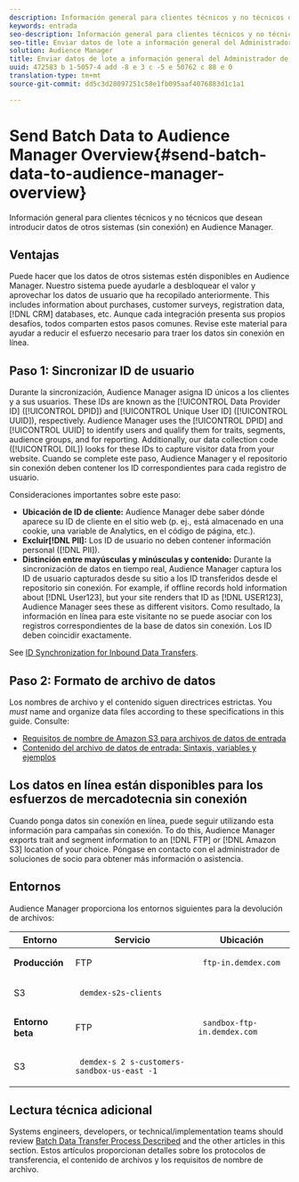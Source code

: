 ```yaml
---
description: Información general para clientes técnicos y no técnicos que desean introducir datos de otros sistemas (sin conexión) en Audience Manager.
keywords: entrada
seo-description: Información general para clientes técnicos y no técnicos que desean introducir datos de otros sistemas (sin conexión) en Audience Manager.
seo-title: Enviar datos de lote a información general del Administrador de audiencia
solution: Audience Manager
title: Enviar datos de lote a información general del Administrador de audiencia
uuid: 472583 b 1-5057-4 add -8 e 3 c -5 e 50762 c 88 e 0
translation-type: tm+mt
source-git-commit: dd5c3d28097251c58e1fb095aaf4076883d1c1a1

---
```



# Send Batch Data to Audience Manager Overview{#send-batch-data-to-audience-manager-overview}

Información general para clientes técnicos y no técnicos que desean introducir datos de otros sistemas (sin conexión) en Audience Manager.

## Ventajas

<!-- c_offline_to_online.xml -->

Puede hacer que los datos de otros sistemas estén disponibles en Audience Manager. Nuestro sistema puede ayudarle a desbloquear el valor y aprovechar los datos de usuario que ha recopilado anteriormente. This includes information about purchases, customer surveys, registration data, [!DNL CRM] databases, etc. Aunque cada integración presenta sus propios desafíos, todos comparten estos pasos comunes. Revise este material para ayudar a reducir el esfuerzo necesario para traer los datos sin conexión en línea.

## Paso 1: Sincronizar ID de usuario

Durante la sincronización, Audience Manager asigna ID únicos a los clientes y a sus usuarios. These IDs are known as the [!UICONTROL Data Provider ID] ([!UICONTROL DPID]) and [!UICONTROL Unique User ID] ([!UICONTROL UUID]), respectively. Audience Manager uses the [!UICONTROL DPID] and [!UICONTROL UUID] to identify users and qualify them for traits, segments, audience groups, and for reporting. Additionally, our data collection code ([!UICONTROL DIL]) looks for these IDs to capture visitor data from your website. Cuando se complete este paso, Audience Manager y el repositorio sin conexión deben contener los ID correspondientes para cada registro de usuario.

Consideraciones importantes sobre este paso:

* **Ubicación de ID de cliente:** Audience Manager debe saber dónde aparece su ID de cliente en el sitio web (p. ej., está almacenado en una cookie, una variable de Analytics, en el código de página, etc.).
* **Excluir[!DNL PII]:** Los ID de usuario no deben contener información personal ([!DNL PII]).
* **Distinción entre mayúsculas y minúsculas y contenido:** Durante la sincronización de datos en tiempo real, Audience Manager captura los ID de usuario capturados desde su sitio a los ID transferidos desde el repositorio sin conexión. For example, if offline records hold information about [!DNL User123], but your site renders that ID as [!DNL USER123], Audience Manager sees these as different visitors. Como resultado, la información en línea para este visitante no se puede asociar con los registros correspondientes de la base de datos sin conexión. Los ID deben coincidir exactamente.

See [ID Synchronization for Inbound Data Transfers](../../../integration/sending-audience-data/batch-data-transfer-explained/id-sync-http.md).

<!-- 

<p> <b>Step 2: Create a Translation File</b> </p> 
<p>A translation file classifies data according to uniform and logical hierarchy. It is a taxonomy that helps you organize information from general categories (e.g., geography) to more precise classifications (e.g., <i>geography > United States > New York</i>). Also, it labels data with to easy to understand names such as "gender=male" or "color=green" instead of with your internal SKUs, abbreviations, or other names. The file lets Audience Manager display this information in a readable, logical manner. You and your data partners must create and share the translation file with Audience Manager before any real-time or server-to-server data transfers can begin. You can update this file on a schedule relevant to your business needs. </p> 
<p>Important considerations about this step: </p> 
<ul id="ul_6A05AECB0BD649B1BF1B34058E9008E2"> 
 <li id="li_39817ED898F14156A77FCAC066FE0968"> <b>Create a comprehensive list:</b> The translation file must include all the possible values that can be passed in on a particular key. For example, if you have category key called "color" and it accepts the values "red," "green," and "blue," the translation file must contain <i>all</i> those elements. </li> 
 <li id="li_19CAD7683BCF45278E2991C1EDBC9903"> <b>Case and content sensitivity:</b> The key-values in the file must match the values actually passed in to Audience Manager from your website. </li> 
</ul> 
<p>See DATA TRANSLATION FILE. </p>

 -->

## Paso 2: Formato de archivo de datos

Los nombres de archivo y el contenido siguen directrices estrictas. You *must* name and organize data files according to these specifications in this guide. Consulte:

* [Requisitos de nombre de Amazon S3 para archivos de datos de entrada](../../../integration/sending-audience-data/batch-data-transfer-explained/inbound-s3-filenames.md)
* [Contenido del archivo de datos de entrada: Sintaxis, variables y ejemplos](../../../integration/sending-audience-data/batch-data-transfer-explained/inbound-file-contents.md)

## Los datos en línea están disponibles para los esfuerzos de mercadotecnia sin conexión

Cuando ponga datos sin conexión en línea, puede seguir utilizando esta información para campañas sin conexión. To do this, Audience Manager exports trait and segment information to an [!DNL FTP] or [!DNL Amazon S3] location of your choice. Póngase en contacto con el administrador de soluciones de socio para obtener más información o asistencia.

## Entornos

Audience Manager proporciona los entornos siguientes para la devolución de archivos:

<table id="table_A61AA64578944B23B5A7355F2A76E882"> 
 <thead> 
  <tr> 
   <th colname="col1" class="entry"> Entorno </th> 
   <th colname="col02" class="entry"> Servicio </th> 
   <th colname="col2" class="entry"> Ubicación </th> 
  </tr> 
 </thead>
 <tbody> 
  <tr> 
   <td colname="col1" morerows="1"> <b>Producción</b> </td> 
   <td colname="col02"> FTP </td> 
   <td colname="col2"> <p> <code> ftp-in.demdex.com</code> </p> </td> 
  </tr> 
  <tr> 
   <td colname="col02"> S3 </td> 
   <td colname="col2"> <p> <code> demdex-s2s-clients</code> </p> </td> 
  </tr> 
  <tr> 
   <td colname="col1" morerows="1"> <b>Entorno beta</b> </td> 
   <td colname="col02"> FTP </td> 
   <td colname="col2"> <p><code> sandbox-ftp-in.demdex.com</code> </p> </td> 
  </tr> 
  <tr> 
   <td colname="col02"> S3 </td> 
   <td colname="col2"> <p> <code> demdex-s 2 s-customers-sandbox-us-east -1</code> </p> </td> 
  </tr> 
 </tbody> 
</table>

## Lectura técnica adicional

Systems engineers, developers, or technical/implementation teams should review [Batch Data Transfer Process Described](../../../integration/sending-audience-data/batch-data-transfer-explained/batch-data-transfer-explained.md#batch-data-transfer-process) and the other articles in this section. Estos artículos proporcionan detalles sobre los protocolos de transferencia, el contenido de archivos y los requisitos de nombre de archivo.